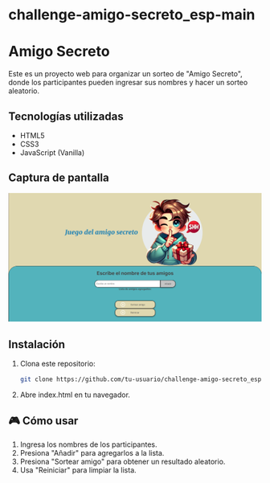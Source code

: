 # challenge-amigo-secreto_esp-main
#  Amigo Secreto

Este es un proyecto web para organizar un sorteo de "Amigo Secreto", donde los participantes pueden ingresar sus nombres y hacer un sorteo aleatorio.

##  Tecnologías utilizadas
- HTML5
- CSS3
- JavaScript (Vanilla)

##  Captura de pantalla
![Vista previa del proyecto](assets/Screenshot.png)

##  Instalación
1. Clona este repositorio:
   ```sh
   git clone https://github.com/tu-usuario/challenge-amigo-secreto_esp-main.git
2. Abre index.html en tu navegador.

## 🎮 Cómo usar
1. Ingresa los nombres de los participantes.
2. Presiona "Añadir" para agregarlos a la lista.
3. Presiona "Sortear amigo" para obtener un resultado aleatorio.
4. Usa "Reiniciar" para limpiar la lista.